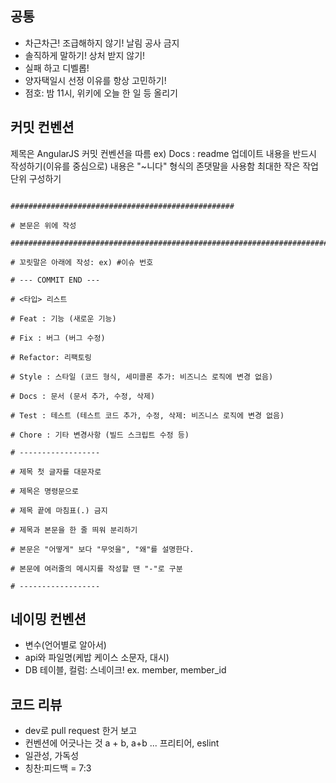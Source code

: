 ## 공통

- 차근차근! 조급해하지 않기! 날림 공사 금지
- 솔직하게 말하기! 상처 받지 않기!
- 실패 하고 디벨롭!
- 양자택일시 선정 이유를 항상 고민하기!
- 점호: 밤 11시, 위키에 오늘 한 일 등 올리기

## 커밋 컨벤션

제목은 AngularJS 커밋 컨벤션을 따름
ex) Docs : readme 업데이트
내용을 반드시 작성하기(이유를 중심으로)
내용은 "~니다" 형식의 존댓말을 사용함
최대한 작은 작업 단위 구성하기

```# <type> : <Title>

##################################################

# 본문은 위에 작성

########################################################################

# 꼬릿말은 아래에 작성: ex) #이슈 번호

# --- COMMIT END ---

# <타입> 리스트

# Feat : 기능 (새로운 기능)

# Fix : 버그 (버그 수정)

# Refactor: 리팩토링

# Style : 스타일 (코드 형식, 세미콜론 추가: 비즈니스 로직에 변경 없음)

# Docs : 문서 (문서 추가, 수정, 삭제)

# Test : 테스트 (테스트 코드 추가, 수정, 삭제: 비즈니스 로직에 변경 없음)

# Chore : 기타 변경사항 (빌드 스크립트 수정 등)

# ------------------

# 제목 첫 글자를 대문자로

# 제목은 명령문으로

# 제목 끝에 마침표(.) 금지

# 제목과 본문을 한 줄 띄워 분리하기

# 본문은 "어떻게" 보다 "무엇을", "왜"를 설명한다.

# 본문에 여러줄의 메시지를 작성할 땐 "-"로 구분

# ------------------
```

## 네이밍 컨벤션

- 변수(언어별로 알아서)
- api와 파일명(케밥 케이스 소문자, 대시)
- DB 테이블, 컬럼: 스네이크! ex. member, member_id

## 코드 리뷰

- dev로 pull request 한거 보고
- 컨벤션에 어긋나는 것 a + b, a+b ... 프리티어, eslint
- 일관성, 가독성
- 칭찬:피드백 = 7:3
